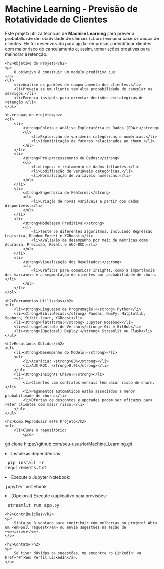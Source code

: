 <!DOCTYPE html>
<html>
<head>
    <title>Machine Learning - Previsão de Rotatividade de Clientes</title>
</head>
<body>
    <h1>Machine Learning - Previsão de Rotatividade de Clientes</h1>
    <p>
        Este projeto utiliza técnicas de <strong>Machine Learning</strong> para prever a probabilidade de rotatividade de clientes (<em>churn</em>) em uma base de dados de clientes. Ele foi desenvolvido para ajudar empresas a identificar clientes com maior risco de cancelamento e, assim, tomar ações proativas para melhorar a retenção.
    </p>

    <h2>Objetivo do Projeto</h2>
    <p>
        O objetivo é construir um modelo preditivo que:
    </p>
    <ul>
        <li>Analise os padrões de comportamento dos clientes.</li>
        <li>Preveja se um cliente tem alta probabilidade de cancelar os serviços.</li>
        <li>Forneça insights para orientar decisões estratégicas de retenção.</li>
    </ul>

    <h2>Etapas do Projeto</h2>
    <ol>
        <li>
            <strong>Coleta e Análise Exploratória de Dados (EDA):</strong>
            <ul>
                <li>Exploração de variáveis categóricas e numéricas.</li>
                <li>Identificação de fatores relacionados ao churn.</li>
            </ul>
        </li>
        <li>
            <strong>Pré-processamento de Dados:</strong>
            <ul>
                <li>Limpeza e tratamento de dados faltantes.</li>
                <li>Codificação de variáveis categóricas.</li>
                <li>Normalização de variáveis numéricas.</li>
            </ul>
        </li>
        <li>
            <strong>Engenharia de Features:</strong>
            <ul>
                <li>Criação de novas variáveis a partir dos dados disponíveis.</li>
            </ul>
        </li>
        <li>
            <strong>Modelagem Preditiva:</strong>
            <ul>
                <li>Teste de diferentes algoritmos, incluindo Regressão Logística, Random Forest e XGBoost.</li>
                <li>Avaliação de desempenho por meio de métricas como Acurácia, Precisão, Recall e AUC-ROC.</li>
            </ul>
        </li>
        <li>
            <strong>Visualização dos Resultados:</strong>
            <ul>
                <li>Gráficos para comunicar insights, como a importância das variáveis e a segmentação de clientes por probabilidade de churn.</li>
            </ul>
        </li>
    </ol>

    <h2>Ferramentas Utilizadas</h2>
    <ul>
        <li><strong>Linguagem de Programação:</strong> Python</li>
        <li><strong>Bibliotecas:</strong> Pandas, NumPy, Matplotlib, Seaborn, Scikit-learn, XGBoost</li>
        <li><strong>Plataforma:</strong> Jupyter Notebook</li>
        <li><strong>Controle de Versão:</strong> Git e GitHub</li>
        <li><strong>(Opcional) Deploy:</strong> Streamlit ou Flask</li>
    </ul>

    <h2>Resultados Obtidos</h2>
    <ul>
        <li><strong>Desempenho do Modelo:</strong></li>
        <ul>
            <li>Acurácia: <strong>85%</strong></li>
            <li>AUC-ROC: <strong>0.91</strong></li>
        </ul>
        <li><strong>Insights Chave:</strong></li>
        <ul>
            <li>Clientes com contratos mensais têm maior risco de churn.</li>
            <li>Pagamentos automáticos estão associados a menor probabilidade de churn.</li>
            <li>Ofertas de descontos e upgrades podem ser eficazes para reter clientes com maior risco.</li>
        </ul>
    </ul>

    <h2>Como Reproduzir este Projeto</h2>
    <ol>
        <li>Clone o repositório:
            <pre>
git clone https://github.com/seu-usuario/Machine_Learning.git
            </pre>
        </li>
        <li>Instale as dependências:
            <pre>
pip install -r requirements.txt
            </pre>
        </li>
        <li>Execute o Jupyter Notebook:
            <pre>
jupyter notebook
            </pre>
        </li>
        <li>(Opcional) Execute o aplicativo para previsões:
            <pre>
streamlit run app.py
            </pre>
        </li>
    </ol>

    <h2>Contribuições</h2>
    <p>
        Sinta-se à vontade para contribuir com melhorias no projeto! Abra um <em>pull request</em> ou envie sugestões na seção de <em>issues</em>.
    </p>

    <h2>Contato</h2>
    <p>
        Se tiver dúvidas ou sugestões, me encontre no LinkedIn: <a href="#">Seu Perfil LinkedIn</a>.
    </p>
</body>
</html>

